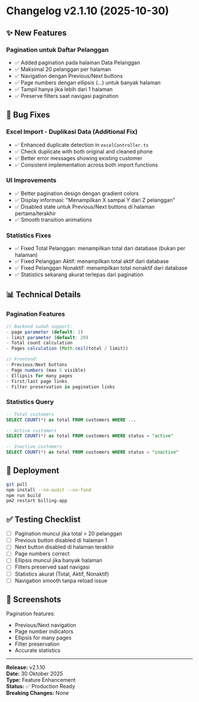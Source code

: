 # Changelog v2.1.10 (2025-10-30)

## ✨ New Features

### Pagination untuk Daftar Pelanggan
- ✅ Added pagination pada halaman Data Pelanggan
- ✅ Maksimal 20 pelanggan per halaman
- ✅ Navigation dengan Previous/Next buttons
- ✅ Page numbers dengan ellipsis (...) untuk banyak halaman
- ✅ Tampil hanya jika lebih dari 1 halaman
- ✅ Preserve filters saat navigasi pagination

## 🐛 Bug Fixes

### Excel Import - Duplikasi Data (Additional Fix)
- ✅ Enhanced duplicate detection in `excelController.ts`
- ✅ Check duplicate with both original and cleaned phone
- ✅ Better error messages showing existing customer
- ✅ Consistent implementation across both import functions

### UI Improvements
- ✅ Better pagination design dengan gradient colors
- ✅ Display informasi: "Menampilkan X sampai Y dari Z pelanggan"
- ✅ Disabled state untuk Previous/Next buttons di halaman pertama/terakhir
- ✅ Smooth transition animations

### Statistics Fixes
- ✅ Fixed Total Pelanggan: menampilkan total dari database (bukan per halaman)
- ✅ Fixed Pelanggan Aktif: menampilkan total aktif dari database
- ✅ Fixed Pelanggan Nonaktif: menampilkan total nonaktif dari database
- ✅ Statistics sekarang akurat terlepas dari pagination

## 📊 Technical Details

### Pagination Features
```typescript
// Backend sudah support:
- page parameter (default: 1)
- limit parameter (default: 20)
- Total count calculation
- Pages calculation (Math.ceil(total / limit))

// Frontend:
- Previous/Next buttons
- Page numbers (max 5 visible)
- Ellipsis for many pages
- First/last page links
- Filter preservation in pagination links
```

### Statistics Query
```sql
-- Total customers
SELECT COUNT(*) as total FROM customers WHERE ...

-- Active customers
SELECT COUNT(*) as total FROM customers WHERE status = "active"

-- Inactive customers
SELECT COUNT(*) as total FROM customers WHERE status = "inactive"
```

## 🚀 Deployment

```bash
git pull
npm install --no-audit --no-fund
npm run build
pm2 restart billing-app
```

## ✅ Testing Checklist

- [ ] Pagination muncul jika total > 20 pelanggan
- [ ] Previous button disabled di halaman 1
- [ ] Next button disabled di halaman terakhir
- [ ] Page numbers correct
- [ ] Ellipsis muncul jika banyak halaman
- [ ] Filters preserved saat navigasi
- [ ] Statistics akurat (Total, Aktif, Nonaktif)
- [ ] Navigation smooth tanpa reload issue

## 🎨 Screenshots

Pagination features:
- Previous/Next navigation
- Page number indicators
- Ellipsis for many pages
- Filter preservation
- Accurate statistics

---

**Release:** v2.1.10  
**Date:** 30 Oktober 2025  
**Type:** Feature Enhancement  
**Status:** ✅ Production Ready  
**Breaking Changes:** None

